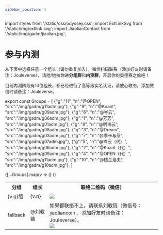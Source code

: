 ```yaml
---
sidebar_position: 5
---
```


import styles from '/static/css/odyssey.css';
import ExtLinkSvg from '/static/img/extlink.svg';
import JiaolianContact from '/static/img/gadm/jiaolian.jpg';

# 参与内测

从下表中选择任意一个组长（请勿重复加入），微信扫码联系（添加好友时请备注：Jouleverse），请他/她拉你进**分组群**和**内测群**，开启你的奥德赛之旅吧！

目前内测阶段有10位组长，都已经进行了高等级实名认证，请放心联络。添加微信时请备注：Jouleverse。

export const Groups = [
    {"g":"11", "n":"@OPEN", "src":"/img/gadm/g11adm.jpg"},
    {"g":"9", "n":"@Koant", "src":"/img/gadm/g09adm.jpg"},
    {"g":"6", "n":"@岑云", "src":"/img/gadm/g06adm.jpg"},
    {"g":"1", "n":"@芳芳", "src":"/img/gadm/g01adm.jpg"},
    {"g":"8", "n":"@明海云", "src":"/img/gadm/g08adm.jpg"},
    {"g":"3", "n":"@Dream", "src":"/img/gadm/g03adm.jpg"},
    {"g":"7", "n":"@摩卡与茶", "src":"/img/gadm/g07adm.jpg"},
    {"g":"5", "n":"@岑云（代）", "src":"/img/gadm/g06adm.jpg"},
    {"g":"2", "n":"@Koant（代）", "src":"/img/gadm/g09adm.jpg"},
    {"g":"4", "n":"@OPEN（代）", "src":"/img/gadm/g11adm.jpg"},
    {"g":"10", "n":"@楼兰渔夫", "src":"/img/gadm/g10adm.jpg"},
]

<table>
    <tbody>
    <tr>
        <th>分组</th>
        <th>组长</th>
        <th>联络二维码（微信）</th>
    </tr>
    {[...Groups].map(v => 
        (<tr key={v.g}>
            <td>{v.g}组</td>
            <td>{v.n}</td>
            <td><span className='wxqr'><img key={v.src} src={v.src} /></span></td>
        </tr>)
    )}
    <tr>
        <td>fallback</td>
        <td>@刘教链</td>
        <td>如果都联络不上，请联系刘教链（微信号：jiaoliancoin ，添加好友时请备注：Jouleverse）。<br /> <span className='wxqr'><img src={JiaolianContact} /></span></td>
    </tr>
    </tbody>
</table>

